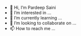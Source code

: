 - 👋 Hi, I’m Pardeep Saini
- 👀 I’m interested in ...
- 🌱 I’m currently learning ...
- 💞️ I’m looking to collaborate on ...
- 📫 How to reach me ...

<!---
pardeep-wm/pardeep-wm is a ✨ special ✨ repository because its `README.md` (this file) appears on your GitHub profile.
You can click the Preview link to take a look at your changes.
--->
